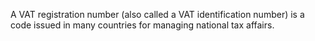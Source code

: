 A VAT registration number (also called a VAT identification number) is a code issued in many countries for managing national tax affairs.

